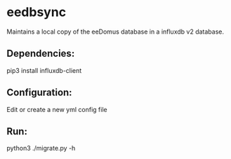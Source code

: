 # eedbsync
Maintains a local copy of the eeDomus database in a influxdb v2 database.

## Dependencies:
pip3 install influxdb-client

## Configuration:
Edit or create a new yml config file

## Run:
python3 ./migrate.py -h
